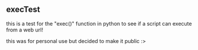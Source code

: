 ## execTest

this is a test for the "exec()" function in python to see if a script can execute from a web url!

this was for personal use but decided to make it public :>
